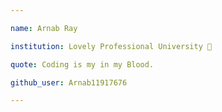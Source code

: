 ```yaml
---

name: Arnab Ray

institution: Lovely Professional University 🚩

quote: Coding is my in my Blood.

github_user: Arnab11917676

---
```

